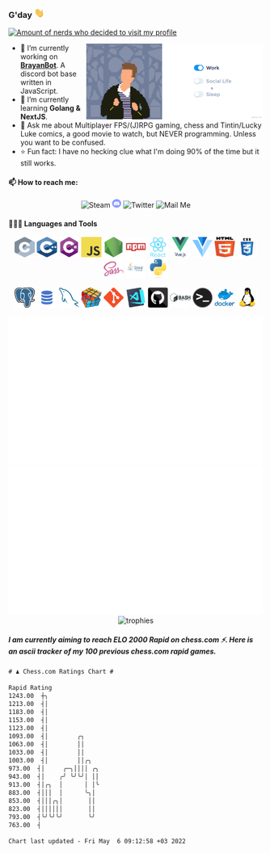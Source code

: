   ### G'day  <img src="https://github.com/NotAShelf/NotAShelf/blob/main/assets/Hi.gif" width="20px" height="20px">
  
  [![Amount of nerds who decided to visit my profile](https://badges.pufler.dev/visits/NotAShelf/NotAShelf)](https://badges.pufler.dev/visits/NotAShelf/NotAShelf)
  
<img src="https://github.com/NotAShelf/NotAShelf/blob/main/assets/life_balance.gif" alt="side Image" align="right" width="200" height="auto" />
<img src="https://github.com/NotAShelf/NotAShelf/blob/main/assets/rick.gif" alt="side Gif" align="right" width="150" height="auto"/> </a>
  
  - 🔭 I’m currently working on [**BrayanBot**](https://github.com/BrayanbotDev/BrayanBot). A discord bot base written in JavaScript.
  - 🌱 I’m currently learning **Golang & NextJS**.
  - 💬 Ask me about Multiplayer FPS/(J)RPG gaming, chess and Tintin/Lucky Luke comics, a good movie to watch, but NEVER programming. Unless you want to be confused.
  - ⭐ Fun fact: I have no hecking clue what I'm doing 90% of the time but it still works.
  
  #### 📫 How to reach me:
<p align="center">  
<img title="Steam" href="https://steamcommunity.com/id/NotAShelf/" src="https://upload.wikimedia.org/wikipedia/commons/8/83/Steam_icon_logo.svg" width="3.5%">
<img title="Discord" href="https://discord.gg/TS6w3TYZRM" src="https://github.com/NotAShelf/NotAShelf/blob/main/assets/discord-round.svg" width="3.5%">
<img title="Twitter" href="https://twitter.com/NotAShelf" src="https://img.icons8.com/color/48/000000/twitter.png" width="3.5%">
<img title="Mail Me" href="mailto:NotAShelf@gmail.com" src="https://img.icons8.com/fluent/48/000000/gmail.png" width="3.5%">
  
  #### 👨🏻‍💻 Languages and Tools
<p align="center">
  <code><img title="C" height="40" width="40" src="https://github.com/NotAShelf/NotAShelf/blob/main/assets/c.svg"></code>
  <code><img title="C++" height="40" width="40"  src="https://github.com/NotAShelf/NotAShelf/blob/main/assets/cpp.svg"></code>
  <code><img title="C#" height="40" width="40" src="https://github.com/NotAShelf/NotAShelf/blob/main/assets/cSharp.svg"></code>
  <code><img title="Javascript" height="40" width="40" src="https://github.com/NotAShelf/NotAShelf/blob/main/assets/Javascript.png"></code>
  <code><img title="NodeJS" height="40" width="40" src="https://github.com/NotAShelf/NotAShelf/blob/main/assets/nodejs.png"></code>
  <code><img title="npm" height="40" width="40" src="https://github.com/NotAShelf/NotAShelf/blob/main/assets/npm.svg"></code>
  <code><img title="React" height="40" width="40" src="https://github.com/NotAShelf/NotAShelf/blob/main/assets/react-original-wordmark.svg"></code>
  <code><img title="VueJS" height="40" width="40" src="https://github.com/NotAShelf/NotAShelf/blob/main/assets/vuejs-original-wordmark.svg"></code>
  <code><img title="VueifyJS" height="40" width="40" src="https://github.com/NotAShelf/NotAShelf/blob/main/assets/vuetify.svg"></code>
  <code><img title="HTML5" height="40" width="40" src="https://github.com/NotAShelf/NotAShelf/blob/main/assets/html5.svg"></code>
  <code><img title="CSS" height="40" width="40" src="https://github.com/NotAShelf/NotAShelf/blob/main/assets/css.svg"></code>
  <code><img title="SASS" height="40" width="40" src="https://github.com/NotAShelf/NotAShelf/blob/main/assets/sass.svg"></code>
  <code><img title="Java" height="40" width="40" src="https://github.com/NotAShelf/NotAShelf/blob/main/assets/java.png"></code>
  <code><img title="Python" height="40" width="40" src="https://github.com/NotAShelf/NotAShelf/blob/main/assets/python-original.svg"></code>
</p>
    
<p align="center">
  <code><img title="Postgresql" height="40" width="40" src="https://github.com/NotAShelf/NotAShelf/blob/main/assets/postgresql.png"></code>
  <code><img title="SQL" height="40" width="40" src="https://github.com/NotAShelf/NotAShelf/blob/main/assets/sql.png" alt="sql"></code>
  <code><img title="MySQL" height="40" width="40" src="https://github.com/NotAShelf/NotAShelf/blob/main/assets/mysql.svg"></code>  
  <code><img title="Problem Solving" height="40" width="40" src="https://github.com/NotAShelf/NotAShelf/blob/main/assets/problemSolving.png"></code>
  <code><img title="Git" height="40" width="40" src="https://github.com/NotAShelf/NotAShelf/blob/main/assets/git-original.svg"></code>
  <code><img title="Visual Studio Code" height="40" width="40" src="https://github.com/NotAShelf/NotAShelf/blob/main/assets/vscode.png"></code></code>
  <code><img title="GitHub" height="40" width="40" src="https://github.com/NotAShelf/NotAShelf/blob/main/assets/github.svg"></code>
  <code><img title="Bash" height="40" width="40" src="https://github.com/NotAShelf/NotAShelf/blob/main/assets/bash.png"></code>
  <code><img title="Terminal" height="40" width="40" src="https://github.com/NotAShelf/NotAShelf/blob/main/assets/terminal.png"></code>
  <code><img title="Docker" height="40" width="40" src="https://github.com/NotAShelf/NotAShelf/blob/main/assets/docker.png"></code>
  <code><img title="Linux" height="40" width="40" src="https://raw.githubusercontent.com/devicons/devicon/master/icons/linux/linux-original.svg"></code>
</p>
<p align="center">
   <img title="overview" src="https://github.com/NotAShelf/NotAShelf/blob/output/generated/overview.svg">
   <img title="languages" src="https://github.com/NotAShelf/NotAShelf/blob/output/generated/languages.svg">
   <img title="trophies" src="https://github-profile-trophy.vercel.app/?username=NotAShelf&theme=onedark&no-frame=false&row=1&&margin-w=20&no-bg=true">
</p>
  
  ##### I am currently aiming to reach ELO 2000 Rapid on chess.com ⚡. Here is an ascii tracker of my 100 previous chess.com rapid games.
  
  ```
  # ♟︎ Chess.com Ratings Chart #
  
  Rapid Rating
 1243.00  ┼╮
 1213.00  ┤│
 1183.00  ┤│
 1153.00  ┤│
 1123.00  ┤│
 1093.00  ┤│        ╭╮
 1063.00  ┤│        ││
 1033.00  ┤│        ││
 1003.00  ┤│        ││╭╮
  973.00  ┤│     ╭─╮││││ ╭╮
  943.00  ┤│    ╭╯ ╰╯╰╯│ ││
  913.00  ┤│╭╮  │      │ │╰
  883.00  ┤│││  │      ╰╮│
  853.00  ┤│││╭╮│       ││
  823.00  ┤││││││       ││
  793.00  ┤╰╯╰╯╰╯       ╰╯
  763.00  ┤

Chart last updated - Fri May  6 09:12:58 +03 2022  
  ```
  